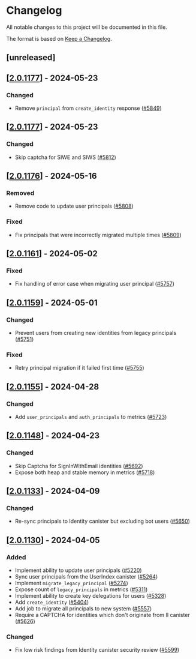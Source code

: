 # Changelog

All notable changes to this project will be documented in this file.

The format is based on [Keep a Changelog](https://keepachangelog.com/en/1.0.0/).

## [unreleased]

## [[2.0.1177](https://github.com/open-chat-labs/open-chat/releases/tag/v2.0.1177-identity)] - 2024-05-23

### Changed

- Remove `principal` from `create_identity` response ([#5849](https://github.com/open-chat-labs/open-chat/pull/5849))

## [[2.0.1177](https://github.com/open-chat-labs/open-chat/releases/tag/v2.0.1177-identity)] - 2024-05-23

### Changed

- Skip captcha for SIWE and SIWS ([#5812](https://github.com/open-chat-labs/open-chat/pull/5812))

## [[2.0.1176](https://github.com/open-chat-labs/open-chat/releases/tag/v2.0.1176-identity)] - 2024-05-16

### Removed

- Remove code to update user principals ([#5808](https://github.com/open-chat-labs/open-chat/pull/5808))

### Fixed

- Fix principals that were incorrectly migrated multiple times ([#5809](https://github.com/open-chat-labs/open-chat/pull/5809))

## [[2.0.1161](https://github.com/open-chat-labs/open-chat/releases/tag/v2.0.1161-identity)] - 2024-05-02

### Fixed

- Fix handling of error case when migrating user principal ([#5757](https://github.com/open-chat-labs/open-chat/pull/5757))

## [[2.0.1159](https://github.com/open-chat-labs/open-chat/releases/tag/v2.0.1159-identity)] - 2024-05-01

### Changed

- Prevent users from creating new identities from legacy principals ([#5751](https://github.com/open-chat-labs/open-chat/pull/5751))

### Fixed

- Retry principal migration if it failed first time ([#5755](https://github.com/open-chat-labs/open-chat/pull/5755))

## [[2.0.1155](https://github.com/open-chat-labs/open-chat/releases/tag/v2.0.1155-identity)] - 2024-04-28

### Changed

- Add `user_principals` and `auth_principals` to metrics ([#5723](https://github.com/open-chat-labs/open-chat/pull/5723))

## [[2.0.1148](https://github.com/open-chat-labs/open-chat/releases/tag/v2.0.1148-identity)] - 2024-04-23

### Changed

- Skip Captcha for SignInWithEmail identities ([#5692](https://github.com/open-chat-labs/open-chat/pull/5692))
- Expose both heap and stable memory in metrics ([#5718](https://github.com/open-chat-labs/open-chat/pull/5718))

## [[2.0.1133](https://github.com/open-chat-labs/open-chat/releases/tag/v2.0.1133-identity)] - 2024-04-09

### Changed

- Re-sync principals to Identity canister but excluding bot users ([#5650](https://github.com/open-chat-labs/open-chat/pull/5650))

## [[2.0.1130](https://github.com/open-chat-labs/open-chat/releases/tag/v2.0.1130-identity)] - 2024-04-05

### Added

- Implement ability to update user principals ([#5220](https://github.com/open-chat-labs/open-chat/pull/5220))
- Sync user principals from the UserIndex canister ([#5264](https://github.com/open-chat-labs/open-chat/pull/5264))
- Implement `migrate_legacy_principal` ([#5274](https://github.com/open-chat-labs/open-chat/pull/5274))
- Expose count of `legacy_principals` in metrics ([#5311](https://github.com/open-chat-labs/open-chat/pull/5311))
- Implement ability to create key delegations for users ([#5328](https://github.com/open-chat-labs/open-chat/pull/5328))
- Add `create_identity` ([#5404](https://github.com/open-chat-labs/open-chat/pull/5404))
- Add job to migrate all principals to new system ([#5557](https://github.com/open-chat-labs/open-chat/pull/5557))
- Require a CAPTCHA for identities which don't originate from II canister ([#5626](https://github.com/open-chat-labs/open-chat/pull/5626))

### Changed

- Fix low risk findings from Identity canister security review ([#5599](https://github.com/open-chat-labs/open-chat/pull/5599))
